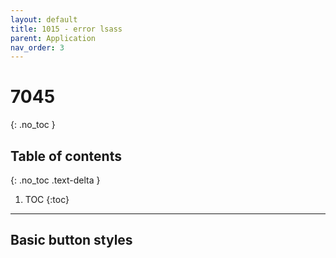 ```yaml
---
layout: default
title: 1015 - error lsass
parent: Application
nav_order: 3
---
```

# 7045
{: .no_toc }

## Table of contents
{: .no_toc .text-delta }

1. TOC
{:toc}

---
## Basic button styles
